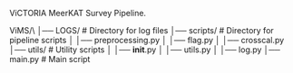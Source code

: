ViCTORIA MeerKAT Survey Pipeline.

ViMS/\\
│── LOGS/                    # Directory for log files
│── scripts/                  # Directory for pipeline scripts
│   │── preprocessing.py
│   │── flag.py
│   │── crosscal.py
│── utils/                    # Utility scripts
│   │── __init__.py
│   │── utils.py
│   │── log.py
│── main.py                   # Main script
